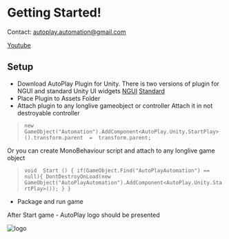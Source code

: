 # Getting Started!

Contact:  [autoplay.automation@gmail.com](mailto:autoplay.automation@gmail.com)

[Youtube](https://www.youtube.com/watch?v=YS8msXrFwZA)

## Setup

-   Download AutoPlay Plugin for Unity. There is two versions of plugin for NGUI and standard Unity UI widgets  [NGUI](https://github.com/AutoplayAutomation/Unity_AutoPlay_Plugin/tree/master/0.00.1/NGUI)
[Standard](https://github.com/AutoplayAutomation/Unity_AutoPlay_Plugin/tree/master/0.00.1/Standard)
-   Place Plugin to Assets Folder
-   Attach plugin to any longlive gameobject or controller
 Attach it in not destroyable controller  

> `new  GameObject("Automation").AddComponent<AutoPlay.Unity.StartPlay>().transform.parent  =  transform.parent;`

Or you can create MonoBehaviour script and attach to any longlive game object

> `void  Start () {
if(GameObject.Find("AutoPlayAutomation") ==  null){
DontDestroyOnLoad(new  GameObject("AutoPlayAutomation").AddComponent<AutoPlay.Unity.StartPlay>());
}
}`

 - Package and run game

After Start game -  AutoPlay logo should be presented

![logo](https://github.com/AutoplayAutomation/Unity_AutoPlay_Plugin/blob/master/Documentation/img/logo.png)
